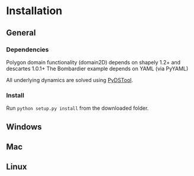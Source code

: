 # Installation

## General

### Dependencies
Polygon domain functionality (domain2D) depends on shapely 1.2+ and descartes 1.0.1+
The Bombardier example depends on YAML (via PyYAML)

All underlying dynamics are solved using [PyDSTool](http://github.com/robclewley/pydstool).

### Install
Run `python setup.py install` from the downloaded folder.

## Windows

## Mac

## Linux
